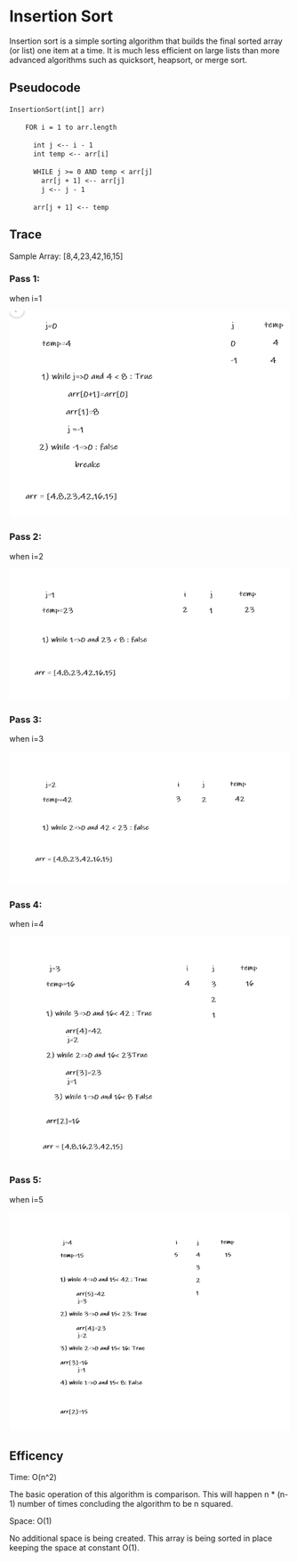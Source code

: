 # Insertion Sort

Insertion sort is a simple sorting algorithm that builds the final sorted array (or list) one item at a time. It is much less efficient on large lists than more advanced algorithms such as quicksort, heapsort, or merge sort. 


## Pseudocode

```
InsertionSort(int[] arr)

    FOR i = 1 to arr.length

      int j <-- i - 1
      int temp <-- arr[i]

      WHILE j >= 0 AND temp < arr[j]
        arr[j + 1] <-- arr[j]
        j <-- j - 1

      arr[j + 1] <-- temp

```
## Trace

Sample Array: [8,4,23,42,16,15]



### Pass 1:
when i=1

![1](./blog/1.png)

### Pass 2:
when i=2

![2](./blog/2.png)

### Pass 3:
when i=3

![3](./blog/3.png)



### Pass 4:
when i=4

![4](./blog/4.png)

### Pass 5:
when i=5


![4](./blog/5.png)



## Efficency

Time: O(n^2)

The basic operation of this algorithm is comparison. This will happen n * (n-1) number of times concluding the algorithm to be n squared.

Space: O(1)

No additional space is being created. This array is being sorted in place keeping the space at constant O(1).